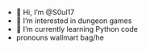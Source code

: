 - 👋 Hi, I’m @S0ul17
- 👀 I’m interested in dungeon games
- 🌱 I’m currently learning Python code
- pronouns wallmart bag/he
